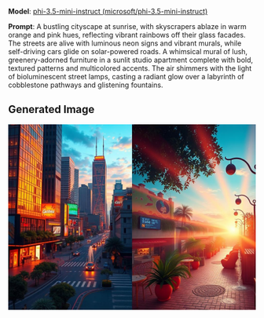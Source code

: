 **Model**: [phi-3.5-mini-instruct (microsoft/phi-3.5-mini-instruct)](https://github.com/marketplace/models/azureml/Phi-3-5-mini-instruct)

**Prompt**:  A bustling cityscape at sunrise, with skyscrapers ablaze in warm orange and pink hues, reflecting vibrant rainbows off their glass facades. The streets are alive with luminous neon signs and vibrant murals, while self-driving cars glide on solar-powered roads. A whimsical mural of lush, greenery-adorned furniture in a sunlit studio apartment complete with bold, textured patterns and multicolored accents. The air shimmers with the light of bioluminescent street lamps, casting a radiant glow over a labyrinth of cobblestone pathways and glistening fountains.

## Generated Image

![Generated Image](./images/generated-1754912257765-icr74c.png)
